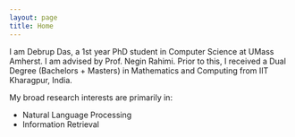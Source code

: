```yaml
---
layout: page
title: Home
---
```


I am Debrup Das, a 1st year PhD student in Computer Science at UMass Amherst. I am advised by Prof. Negin Rahimi. Prior to this, I received a Dual Degree (Bachelors + Masters) in Mathematics and Computing from IIT Kharagpur, India.


My broad research interests are primarily in:
- Natural Language Processing
- Information Retrieval
  
